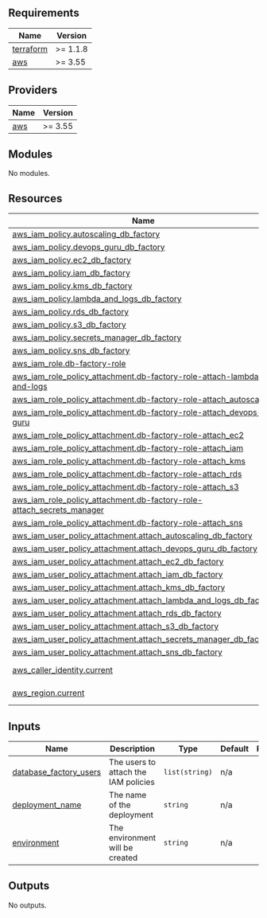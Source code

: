 <!-- BEGIN_TF_DOCS -->
## Requirements

| Name | Version |
|------|---------|
| <a name="requirement_terraform"></a> [terraform](#requirement\_terraform) | >= 1.1.8 |
| <a name="requirement_aws"></a> [aws](#requirement\_aws) | >= 3.55 |

## Providers

| Name | Version |
|------|---------|
| <a name="provider_aws"></a> [aws](#provider\_aws) | >= 3.55 |

## Modules

No modules.

## Resources

| Name | Type |
|------|------|
| [aws_iam_policy.autoscaling_db_factory](https://registry.terraform.io/providers/hashicorp/aws/latest/docs/resources/iam_policy) | resource |
| [aws_iam_policy.devops_guru_db_factory](https://registry.terraform.io/providers/hashicorp/aws/latest/docs/resources/iam_policy) | resource |
| [aws_iam_policy.ec2_db_factory](https://registry.terraform.io/providers/hashicorp/aws/latest/docs/resources/iam_policy) | resource |
| [aws_iam_policy.iam_db_factory](https://registry.terraform.io/providers/hashicorp/aws/latest/docs/resources/iam_policy) | resource |
| [aws_iam_policy.kms_db_factory](https://registry.terraform.io/providers/hashicorp/aws/latest/docs/resources/iam_policy) | resource |
| [aws_iam_policy.lambda_and_logs_db_factory](https://registry.terraform.io/providers/hashicorp/aws/latest/docs/resources/iam_policy) | resource |
| [aws_iam_policy.rds_db_factory](https://registry.terraform.io/providers/hashicorp/aws/latest/docs/resources/iam_policy) | resource |
| [aws_iam_policy.s3_db_factory](https://registry.terraform.io/providers/hashicorp/aws/latest/docs/resources/iam_policy) | resource |
| [aws_iam_policy.secrets_manager_db_factory](https://registry.terraform.io/providers/hashicorp/aws/latest/docs/resources/iam_policy) | resource |
| [aws_iam_policy.sns_db_factory](https://registry.terraform.io/providers/hashicorp/aws/latest/docs/resources/iam_policy) | resource |
| [aws_iam_role.db-factory-role](https://registry.terraform.io/providers/hashicorp/aws/latest/docs/resources/iam_role) | resource |
| [aws_iam_role_policy_attachment.db-factory-role-attach-lambda-and-logs](https://registry.terraform.io/providers/hashicorp/aws/latest/docs/resources/iam_role_policy_attachment) | resource |
| [aws_iam_role_policy_attachment.db-factory-role-attach_autoscaling](https://registry.terraform.io/providers/hashicorp/aws/latest/docs/resources/iam_role_policy_attachment) | resource |
| [aws_iam_role_policy_attachment.db-factory-role-attach_devops-guru](https://registry.terraform.io/providers/hashicorp/aws/latest/docs/resources/iam_role_policy_attachment) | resource |
| [aws_iam_role_policy_attachment.db-factory-role-attach_ec2](https://registry.terraform.io/providers/hashicorp/aws/latest/docs/resources/iam_role_policy_attachment) | resource |
| [aws_iam_role_policy_attachment.db-factory-role-attach_iam](https://registry.terraform.io/providers/hashicorp/aws/latest/docs/resources/iam_role_policy_attachment) | resource |
| [aws_iam_role_policy_attachment.db-factory-role-attach_kms](https://registry.terraform.io/providers/hashicorp/aws/latest/docs/resources/iam_role_policy_attachment) | resource |
| [aws_iam_role_policy_attachment.db-factory-role-attach_rds](https://registry.terraform.io/providers/hashicorp/aws/latest/docs/resources/iam_role_policy_attachment) | resource |
| [aws_iam_role_policy_attachment.db-factory-role-attach_s3](https://registry.terraform.io/providers/hashicorp/aws/latest/docs/resources/iam_role_policy_attachment) | resource |
| [aws_iam_role_policy_attachment.db-factory-role-attach_secrets_manager](https://registry.terraform.io/providers/hashicorp/aws/latest/docs/resources/iam_role_policy_attachment) | resource |
| [aws_iam_role_policy_attachment.db-factory-role-attach_sns](https://registry.terraform.io/providers/hashicorp/aws/latest/docs/resources/iam_role_policy_attachment) | resource |
| [aws_iam_user_policy_attachment.attach_autoscaling_db_factory](https://registry.terraform.io/providers/hashicorp/aws/latest/docs/resources/iam_user_policy_attachment) | resource |
| [aws_iam_user_policy_attachment.attach_devops_guru_db_factory](https://registry.terraform.io/providers/hashicorp/aws/latest/docs/resources/iam_user_policy_attachment) | resource |
| [aws_iam_user_policy_attachment.attach_ec2_db_factory](https://registry.terraform.io/providers/hashicorp/aws/latest/docs/resources/iam_user_policy_attachment) | resource |
| [aws_iam_user_policy_attachment.attach_iam_db_factory](https://registry.terraform.io/providers/hashicorp/aws/latest/docs/resources/iam_user_policy_attachment) | resource |
| [aws_iam_user_policy_attachment.attach_kms_db_factory](https://registry.terraform.io/providers/hashicorp/aws/latest/docs/resources/iam_user_policy_attachment) | resource |
| [aws_iam_user_policy_attachment.attach_lambda_and_logs_db_factory](https://registry.terraform.io/providers/hashicorp/aws/latest/docs/resources/iam_user_policy_attachment) | resource |
| [aws_iam_user_policy_attachment.attach_rds_db_factory](https://registry.terraform.io/providers/hashicorp/aws/latest/docs/resources/iam_user_policy_attachment) | resource |
| [aws_iam_user_policy_attachment.attach_s3_db_factory](https://registry.terraform.io/providers/hashicorp/aws/latest/docs/resources/iam_user_policy_attachment) | resource |
| [aws_iam_user_policy_attachment.attach_secrets_manager_db_factory](https://registry.terraform.io/providers/hashicorp/aws/latest/docs/resources/iam_user_policy_attachment) | resource |
| [aws_iam_user_policy_attachment.attach_sns_db_factory](https://registry.terraform.io/providers/hashicorp/aws/latest/docs/resources/iam_user_policy_attachment) | resource |
| [aws_caller_identity.current](https://registry.terraform.io/providers/hashicorp/aws/latest/docs/data-sources/caller_identity) | data source |
| [aws_region.current](https://registry.terraform.io/providers/hashicorp/aws/latest/docs/data-sources/region) | data source |

## Inputs

| Name | Description | Type | Default | Required |
|------|-------------|------|---------|:--------:|
| <a name="input_database_factory_users"></a> [database\_factory\_users](#input\_database\_factory\_users) | The users to attach the IAM policies | `list(string)` | n/a | yes |
| <a name="input_deployment_name"></a> [deployment\_name](#input\_deployment\_name) | The name of the deployment | `string` | n/a | yes |
| <a name="input_environment"></a> [environment](#input\_environment) | The environment will be created | `string` | n/a | yes |

## Outputs

No outputs.
<!-- END_TF_DOCS -->